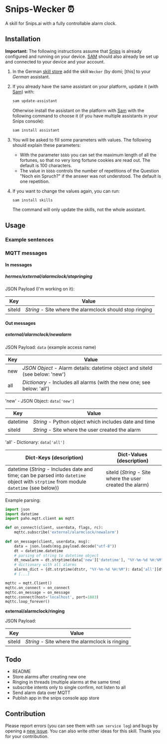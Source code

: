 # Snips-Wecker ⏰
A skill for Snips.ai with a fully controllable alarm clock.

## Installation

**Important:** The following instructions assume that [Snips](https://snips.gitbook.io/documentation/snips-basics) is
already configured and running on your device. [SAM](https://snips.gitbook.io/getting-started/installation) should
also already be set up and connected to your device and your account.

1. In the German [skill store](https://console.snips.ai/) add the
skill `Wecker` (by domi; [this] to
your *German* assistant.

2. If you already have the same assistant on your platform, update it
(with [Sam](https://snips.gitbook.io/getting-started/installation)) with:
      ```bash
      sam update-assistant
      ```
      
   Otherwise install the assistant on the platform with [Sam](https://snips.gitbook.io/getting-started/installation)
   with the following command to choose it (if you have multiple assistants in your Snips console):
      ```bash
      sam install assistant
      ```
      
4. You will be asked to fill some parameters with values.
The following should explain these parameters:
    - With the parameter `bbbb` you can set the maximum length of all the fortunes,
so that no very long fortune cookies are read out. The default is 100 characters.
    - The value in `bbbb` controls the number of repetitions of the Question
    "Noch ein Spruch?" if the answer was not understood. The default is one repetition.
    
5. If you want to change the values again, you can run:
      ```bash
      sam install skills
      ```
   The command will only update the skills, not the whole assistant.

## Usage

### Example sentences

### MQTT messages

#### In messages

##### hermes/external/alarmclock/stopringing

JSON Payload (I'm working on it):

| Key | Value |
|-----|-------|
|siteId	| *String* - Site where the alarmclock should stop ringing|

#### Out messages

##### external/alarmclock/newalarm

JSON Payload: `data` (example access name)

| Key | Value |
|-----|-------|
|new|*JSON Object* - Alarm details: datetime object and siteId (see below: 'new')|
|all|*Dictionary* - Includes all alarms (with the new one; see below: 'all')|

'new' - JSON Object: `data['new']`

| Key | Value |
|-----|-------|
|datetime|*String* - Python object which includes date and time|
|siteId|*String* - Site where the user created the alarm|

'all' - Dictionary: `data['all']`

| Dict-Keys (description) | Dict-Values (description)|
|-----|-------|
|datetime (*String* - Includes date and time; can be parsed into `datetime` object with `strptime` from module `datetime` (see below))|siteId (*String* - Site where the user created the alarm)|

Example parsing:
```python
import json
import datetime
import paho.mqtt.client as mqtt

def on_connect(client, userdata, flags, rc):
    mqttc.subscribe('external/alarmclock/newalarm')
    
def on_message(client, userdata, msg):
    data = json.loads(msg.payload.decode("utf-8"))
    dt = datetime.datetime
    # parsing of string to datetime object
    dt_newalarm = dt.strptime(data['new']['datetime'], "%Y-%m-%d %H:%M")
    # dictionary with all alarms
    alarms_dict = {dt.strptime(dtstr, "%Y-%m-%d %H:%M"): data['all'][dtstr] for dtstr in data['all']}
    # [...]

mqttc = mqtt.Client()
mqttc.on_connect = on_connect
mqttc.on_message = on_message
mqttc.connect(host='localhost', port=1883)
mqttc.loop_forever()

```

**external/alarmclock/ringing**

JSON Payload:

| Key | Value |
|-----|-------|
|siteId|*String* - Site where the alarmclock is ringing|

## Todo
- README
- Store alarms after creating new one
- Ringing in threads (multiple alarms at the same time)
- subscribe intents only to single confirm, not listen to all
- Send alarm data over MQTT
- Publish app in the snips console app store


## Contribution

Please report errors (you can see them with `sam service log`) and bugs by
opening a [new issue](https://github.com/MrJohnZoidberg/Snips-Wecker/issues/new).
You can also write other ideas for this skill. Thank you for your contribution.
